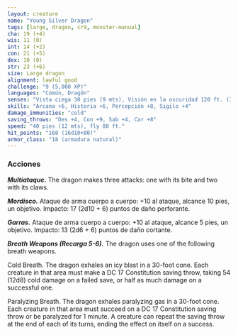 ```yaml
---
layout: creature
name: "Young Silver Dragon"
tags: [large, dragon, cr9, monster-manual]
cha: 19 (+4)
wis: 11 (0)
int: 14 (+2)
con: 21 (+5)
dex: 10 (0)
str: 23 (+6)
size: Large dragon
alignment: lawful good
challenge: "9 (5,000 XP)"
languages: "Común, Dragón"
senses: "Vista ciega 30 pies (9 mts), Visión en la oscuridad 120 ft. (36 mts)"
skills: "Arcana +6, Historia +6, Percepción +8, Sigilo +4"
damage_immunities: "cold"
saving_throws: "Des +4, Con +9, Sab +4, Car +8"
speed: "40 pies (12 mts), fly 80 ft."
hit_points: "168 (16d10+80)"
armor_class: "18 (armadura natural)"
---
```


### Acciones

***Multiataque.*** The dragon makes three attacks: one with its bite and two with its claws.

***Mordisco.*** Ataque de arma cuerpo a cuerpo: +10 al ataque, alcance 10 pies, un objetivo. Impacto: 17 (2d10 + 6) puntos de daño perforante.

***Garras.*** Ataque de arma cuerpo a cuerpo: +10 al ataque, alcance 5 pies, un objetivo. Impacto: 13 (2d6 + 6) puntos de daño cortante.

***Breath Weapons (Recarga 5-6).*** The dragon uses one of the following breath weapons.

Cold Breath. The dragon exhales an icy blast in a 30-foot cone. Each creature in that area must make a DC 17 Constitution saving throw, taking 54 (12d8) cold damage on a failed save, or half as much damage on a successful one.

Paralyzing Breath. The dragon exhales paralyzing gas in a 30-foot cone. Each creature in that area must succeed on a DC 17 Constitution saving throw or be paralyzed for 1 minute. A creature can repeat the saving throw at the end of each of its turns, ending the effect on itself on a success.